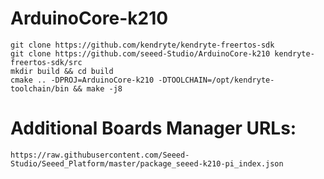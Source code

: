 # ArduinoCore-k210

```
git clone https://github.com/kendryte/kendryte-freertos-sdk
git clone https://github.com/seeed-Studio/ArduinoCore-k210 kendryte-freertos-sdk/src
mkdir build && cd build
cmake .. -DPROJ=ArduinoCore-k210 -DTOOLCHAIN=/opt/kendryte-toolchain/bin && make -j8
```

# Additional Boards Manager URLs:
```
https://raw.githubusercontent.com/Seeed-Studio/Seeed_Platform/master/package_seeed-k210-pi_index.json
```
